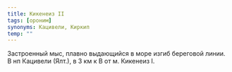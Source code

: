 ```yaml
---
title: Кикенеиз II
tags: [ороним]
synonyms: Кацивели, Киркип
temp: ""
---
```


Застроенный мыс, плавно выдающийся в море изгиб береговой линии. В нп Кацивели
(Ялт.), в 3 км к В от м. Кикенеиз I.
